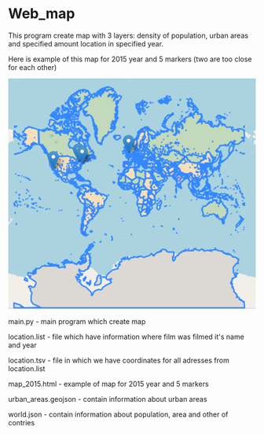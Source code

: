 # Web_map
This program create map with 3 layers: density of population, urban areas and specified amount location in specified year. 

Here is example of this map for 2015 year and 5 markers (two are too close for each other)

![alt text](https://github.com/tolik0/Web_map/blob/master/Map_Example.png)

main.py - main program which create map

location.list - file which have information where film was filmed it's name and year

location.tsv - file in which we have coordinates for all adresses from location.list

map_2015.html - example of map for 2015 year and 5 markers

urban_areas.geojson - contain information about urban areas

world.json - contain information about population, area and other of contries
